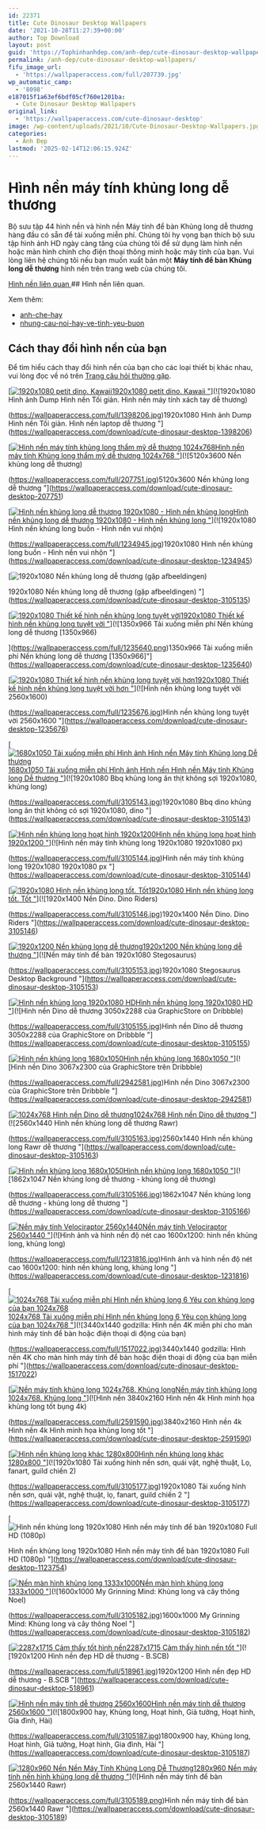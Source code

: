 ```yaml
---
id: 22371
title: Cute Dinosaur Desktop Wallpapers
date: '2021-10-28T11:27:39+00:00'
author: Top Download
layout: post
guid: 'https://Tophinhanhdep.com/anh-dep/cute-dinosaur-desktop-wallpapers/'
permalink: /anh-dep/cute-dinosaur-desktop-wallpapers/
fifu_image_url:
  - 'https://wallpaperaccess.com/full/207739.jpg'
wp_automatic_camp:
  - '8098'
e187015f1a63ef6bdf05cf760e1201ba:
  - Cute Dinosaur Desktop Wallpapers
original_link:
  - 'https://wallpaperaccess.com/cute-dinosaur-desktop'
image: /wp-content/uploads/2021/10/Cute-Dinosaur-Desktop-Wallpapers.jpg
categories:
  - Ảnh Đẹp
lastmod: '2025-02-14T12:06:15.924Z'
---
```

# Hình nền máy tính khủng long dễ thương

Bộ sưu tập 44 hình nền và hình nền Máy tính để bàn Khủng long dễ thương hàng đầu có sẵn để tải xuống miễn phí. Chúng tôi hy vọng bạn thích bộ sưu tập hình ảnh HD ngày càng tăng của chúng tôi để sử dụng làm hình nền hoặc màn hình chính cho điện thoại thông minh hoặc máy tính của bạn. Vui lòng liên hệ chúng tôi nếu bạn muốn xuất bản một **Máy tính để bàn Khủng long dễ thương** hình nền trên trang web của chúng tôi.

[Hình nền liên quan ](#related) ## Hình nền liên quan.

   
 Xem thêm:

   
- [anh-che-hay](https://tophinhanhdep.com/anh-che/anh-che-hay/)
- [nhung-cau-noi-hay-ve-tinh-yeu-buon](https://tophinhanhdep.com/nhung-cau-noi-hay/nhung-cau-noi-hay-ve-tinh-yeu-buon/)

## Cách thay đổi hình nền của bạn

Để tìm hiểu cách thay đổi hình nền của bạn cho các loại thiết bị khác nhau, vui lòng đọc về nó trên [Trang câu hỏi thường gặp](https://tophinhanhdep.com/faq/).

  
[[![1920x1080 petit dino.  Kawaii](https://wallpaperaccess.com/full/207739.jpg)1920x1080 petit dino. Kawaii "](https://wallpaperaccess.com/download/cute-dinosaur-desktop-207739)](![1920x1080 Hình ảnh Dump Hình nền Tối giản.  Hình nền máy tính xách tay dễ thương)

(https://wallpaperaccess.com/full/1398206.jpg)1920x1080 Hình ảnh Dump Hình nền Tối giản. Hình nền laptop dễ thương "](https://wallpaperaccess.com/download/cute-dinosaur-desktop-1398206)

[[![Hình nền máy tính khủng long thẩm mỹ dễ thương 1024x768](https://wallpaperaccess.com/full/3105132.jpg)Hình nền máy tính Khủng long thẩm mỹ dễ thương 1024x768 "](https://wallpaperaccess.com/download/cute-dinosaur-desktop-3105132)](![5120x3600 Nền khủng long dễ thương)

(https://wallpaperaccess.com/full/207751.jpg)5120x3600 Nền khủng long dễ thương "](https://wallpaperaccess.com/download/cute-dinosaur-desktop-207751)

[[![Hình nền khủng long dễ thương 1920x1080 - Hình nền khủng long](https://wallpaperaccess.com/full/3105134.jpg)Hình nền khủng long dễ thương 1920x1080 - Hình nền khủng long "](https://wallpaperaccess.com/download/cute-dinosaur-desktop-3105134)](![1920x1080 Hình nền khủng long buồn - Hình nền vui nhộn)

(https://wallpaperaccess.com/full/1234945.jpg)1920x1080 Hình nền khủng long buồn - Hình nền vui nhộn "](https://wallpaperaccess.com/download/cute-dinosaur-desktop-1234945)

[![1920x1080 Nền khủng long dễ thương (gặp afbeeldingen)](https://wallpaperaccess.com/full/3105135.jpg)

1920x1080 Nền khủng long dễ thương (gặp afbeeldingen) "](https://wallpaperaccess.com/download/cute-dinosaur-desktop-3105135)

[[![1920x1080 Thiết kế hình nền khủng long tuyệt vời](https://wallpaperaccess.com/full/3105137.jpg)1920x1080 Thiết kế hình nền khủng long tuyệt vời "](https://wallpaperaccess.com/download/cute-dinosaur-desktop-3105137)](![1350x966 Tải xuống miễn phí Nền khủng long dễ thương [1350x966)

](https://wallpaperaccess.com/full/1235640.png)1350x966 Tải xuống miễn phí Nền khủng long dễ thương \[1350x966\]"](https://wallpaperaccess.com/download/cute-dinosaur-desktop-1235640)

[[![1920x1080 Thiết kế hình nền khủng long tuyệt vời hơn](https://wallpaperaccess.com/full/207791.jpg)1920x1080 Thiết kế hình nền khủng long tuyệt vời hơn "](https://wallpaperaccess.com/download/cute-dinosaur-desktop-207791)](![Hình nền khủng long tuyệt vời 2560x1600)

(https://wallpaperaccess.com/full/1235676.jpg)Hình nền khủng long tuyệt vời 2560x1600 "](https://wallpaperaccess.com/download/cute-dinosaur-desktop-1235676)

[[![1680x1050 Tải xuống miễn phí Hình ảnh Hình nền Máy tính Khủng long Dễ thương](https://wallpaperaccess.com/full/3105142.jpg)1680x1050 Tải xuống miễn phí Hình ảnh Hình nền Hình nền Máy tính Khủng long Dễ thương "](https://wallpaperaccess.com/download/cute-dinosaur-desktop-3105142)](![1920x1080 Bbq khủng long ăn thịt không sợi 1920x1080, khủng long)

(https://wallpaperaccess.com/full/3105143.jpg)1920x1080 Bbq dino khủng long ăn thịt không có sợi 1920x1080, dino "](https://wallpaperaccess.com/download/cute-dinosaur-desktop-3105143)

[[![Hình nền khủng long hoạt hình 1920x1200](https://wallpaperaccess.com/full/1235673.jpg)Hình nền khủng long hoạt hình 1920x1200 "](https://wallpaperaccess.com/download/cute-dinosaur-desktop-1235673)](![Hình nền máy tính khủng long 1920x1080 1920x1080 px)

(https://wallpaperaccess.com/full/3105144.jpg)Hình nền máy tính khủng long 1920x1080 1920x1080 px "](https://wallpaperaccess.com/download/cute-dinosaur-desktop-3105144)

[[![1920x1080 Hình nền khủng long tốt.  Tốt](https://wallpaperaccess.com/full/2085689.jpg)1920x1080 Hình nền khủng long tốt. Tốt "](https://wallpaperaccess.com/download/cute-dinosaur-desktop-2085689)](![1920x1400 Nền Dino.  Dino Riders)

(https://wallpaperaccess.com/full/3105146.jpg)1920x1400 Nền Dino. Dino Riders "](https://wallpaperaccess.com/download/cute-dinosaur-desktop-3105146)

[[![1920x1200 Nền khủng long dễ thương](https://wallpaperaccess.com/full/2085708.jpg)1920x1200 Nền khủng long dễ thương "](https://wallpaperaccess.com/download/cute-dinosaur-desktop-2085708)](![Nền máy tính để bàn 1920x1080 Stegosaurus)

(https://wallpaperaccess.com/full/3105153.jpg)1920x1080 Stegosaurus Desktop Background "](https://wallpaperaccess.com/download/cute-dinosaur-desktop-3105153)

[[![Hình nền khủng long 1920x1080 HD](https://wallpaperaccess.com/full/3105154.jpg)Hình nền khủng long 1920x1080 HD "](https://wallpaperaccess.com/download/cute-dinosaur-desktop-3105154)](![Hình nền Dino dễ thương 3050x2288 của GraphicStore on Dribbble)

(https://wallpaperaccess.com/full/3105155.jpg)Hình nền Dino dễ thương 3050x2288 của GraphicStore on Dribbble "](https://wallpaperaccess.com/download/cute-dinosaur-desktop-3105155)

[[![Hình nền khủng long 1680x1050](https://wallpaperaccess.com/full/1234985.jpg)Hình nền khủng long 1680x1050 "](https://wallpaperaccess.com/download/cute-dinosaur-desktop-1234985)](![Hình nền Dino 3067x2300 của GraphicStore trên Dribbble)

(https://wallpaperaccess.com/full/2942581.jpg)Hình nền Dino 3067x2300 của GraphicStore trên Dribbble "](https://wallpaperaccess.com/download/cute-dinosaur-desktop-2942581)

[[![1024x768 Hình nền Dino dễ thương](https://wallpaperaccess.com/full/2942602.jpg)1024x768 Hình nền Dino dễ thương "](https://wallpaperaccess.com/download/cute-dinosaur-desktop-2942602)](![2560x1440 Hình nền khủng long dễ thương Rawr)

(https://wallpaperaccess.com/full/3105163.jpg)2560x1440 Hình nền khủng long Rawr dễ thương "](https://wallpaperaccess.com/download/cute-dinosaur-desktop-3105163)

[[![Hình nền khủng long 1680x1050](https://wallpaperaccess.com/full/1234923.jpg)Hình nền khủng long 1680x1050 "](https://wallpaperaccess.com/download/cute-dinosaur-desktop-1234923)](![1862x1047 Nền khủng long dễ thương - khủng long dễ thương)

(https://wallpaperaccess.com/full/3105166.jpg)1862x1047 Nền khủng long dễ thương - khủng long dễ thương "](https://wallpaperaccess.com/download/cute-dinosaur-desktop-3105166)

[[![Nền máy tính Velociraptor 2560x1440](https://wallpaperaccess.com/full/3059862.jpg)Nền máy tính Velociraptor 2560x1440 "](https://wallpaperaccess.com/download/cute-dinosaur-desktop-3059862)](![Hình ảnh và hình nền độ nét cao 1600x1200: hình nền khủng long, khủng long)

(https://wallpaperaccess.com/full/1231816.jpg)Hình ảnh và hình nền độ nét cao 1600x1200: hình nền khủng long, khủng long "](https://wallpaperaccess.com/download/cute-dinosaur-desktop-1231816)

[[![1024x768 Tải xuống miễn phí Hình nền khủng long 6 Yêu con khủng long của bạn 1024x768](https://wallpaperaccess.com/full/3105170.jpg)1024x768 Tải xuống miễn phí Hình nền khủng long 6 Yêu con khủng long của bạn 1024x768 "](https://wallpaperaccess.com/download/cute-dinosaur-desktop-3105170)](![3440x1440 godzilla: Hình nền 4K miễn phí cho màn hình máy tính để bàn hoặc điện thoại di động của bạn)

(https://wallpaperaccess.com/full/1517022.jpg)3440x1440 godzilla: Hình nền 4K cho màn hình máy tính để bàn hoặc điện thoại di động của bạn miễn phí "](https://wallpaperaccess.com/download/cute-dinosaur-desktop-1517022)

[[![Nền máy tính khủng long 1024x768.  Khủng long](https://wallpaperaccess.com/full/3105174.jpg)Nền máy tính khủng long 1024x768. Khủng long "](https://wallpaperaccess.com/download/cute-dinosaur-desktop-3105174)](![Hình nền 3840x2160 Hình nền 4k Hình minh họa khủng long tốt bụng 4k)

(https://wallpaperaccess.com/full/2591590.jpg)3840x2160 Hình nền 4k Hình nền 4k Hình minh họa khủng long tốt "](https://wallpaperaccess.com/download/cute-dinosaur-desktop-2591590)

[[![Hình nền khủng long khác 1280x800](https://wallpaperaccess.com/full/3105176.jpg)Hình nền khủng long khác 1280x800 "](https://wallpaperaccess.com/download/cute-dinosaur-desktop-3105176)](![1920x1080 Tải xuống hình nền sơn, quái vật, nghệ thuật, Lọ, fanart, guild chiến 2)

(https://wallpaperaccess.com/full/3105177.jpg)1920x1080 Tải xuống hình nền sơn, quái vật, nghệ thuật, lọ, fanart, guild chiến 2 "](https://wallpaperaccess.com/download/cute-dinosaur-desktop-3105177)

[![Hình nền khủng long 1920x1080 Hình nền máy tính để bàn 1920x1080 Full HD (1080p)](https://wallpaperaccess.com/full/1123754.jpg)

Hình nền khủng long 1920x1080 Hình nền máy tính để bàn 1920x1080 Full HD (1080p) "](https://wallpaperaccess.com/download/cute-dinosaur-desktop-1123754)

[[![Nền màn hình khủng long 1333x1000](https://wallpaperaccess.com/full/3105180.jpg)Nền màn hình khủng long 1333x1000 "](https://wallpaperaccess.com/download/cute-dinosaur-desktop-3105180)](![1600x1000 My Grinning Mind: Khủng long và cây thông Noel)

(https://wallpaperaccess.com/full/3105182.jpg)1600x1000 My Grinning Mind: Khủng long và cây thông Noel "](https://wallpaperaccess.com/download/cute-dinosaur-desktop-3105182)

[[![2287x1715 Cảm thấy tốt hình nền](https://wallpaperaccess.com/full/3105184.jpg)2287x1715 Cảm thấy hình nền tốt "](https://wallpaperaccess.com/download/cute-dinosaur-desktop-3105184)](![1920x1200 Hình nền đẹp HD dễ thương - B.SCB)

(https://wallpaperaccess.com/full/518961.jpg)1920x1200 Hình nền đẹp HD dễ thương - B.SCB "](https://wallpaperaccess.com/download/cute-dinosaur-desktop-518961)

[[![Hình nền máy tính dễ thương 2560x1600](https://wallpaperaccess.com/full/3105186.jpg)Hình nền máy tính dễ thương 2560x1600 "](https://wallpaperaccess.com/download/cute-dinosaur-desktop-3105186)](![1800x900 hay, Khủng long, Hoạt hình, Giả tưởng, Hoạt hình, Gia đình, Hài)

(https://wallpaperaccess.com/full/3105187.jpg)1800x900 hay, Khủng long, Hoạt hình, Giả tưởng, Hoạt hình, Gia đình, Hài "](https://wallpaperaccess.com/download/cute-dinosaur-desktop-3105187)

[[![1280x960 Nền Nền Máy Tính Khủng Long Dễ Thương](https://wallpaperaccess.com/full/3105188.jpg)1280x960 Nền máy tính nền hình khủng long dễ thương "](https://wallpaperaccess.com/download/cute-dinosaur-desktop-3105188)](![Hình nền máy tính để bàn 2560x1440 Rawr)

(https://wallpaperaccess.com/full/3105189.png)Hình nền máy tính để bàn 2560x1440 Rawr "](https://wallpaperaccess.com/download/cute-dinosaur-desktop-3105189)
